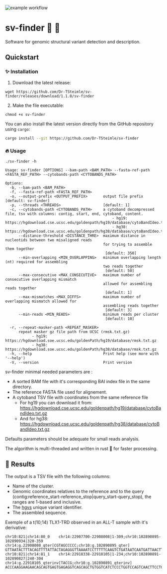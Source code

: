 
![example workflow](https://github.com/Dr-TSteimle/sv-finder/actions/workflows/rust.yml/badge.svg)

# sv-finder :mag_right: :dna:

Software for genomic structural variant detection and description.

## Quickstart
### :sparkles: Installation

1. Download the latest release:
```
wget https://github.com/Dr-TSteimle/sv-finder/releases/download/1.1.0/sv-finder
```
2. Make the file executable:
```
chmod +x sv-finder
```

You can also install the latest version directly from the GitHub repository using `cargo`:

```bash
cargo install --git https://github.com/Dr-TSteimle/sv-finder
```

### :fire: Usage
```
./sv-finder -h
```

```
Usage: sv-finder [OPTIONS] --bam-path <BAM_PATH> --fasta-ref-path <FASTA_REF_PATH> --cytobands-path <CYTOBANDS_PATH>

Options:
  -b, --bam-path <BAM_PATH>                 
  -f, --fasta-ref-path <FASTA_REF_PATH>     
  -o, --output-prefix <OUTPUT_PREFIX>       output file prefix [default: sv-finder]
  -p, --threads <THREADS>                   [default: 1]
  -c, --cytobands-path <CYTOBANDS_PATH>     a cytoband decompressed file, tsv with columns: contig, start, end, cytoband, content.
                                            	- hg19: https://hgdownload.cse.ucsc.edu/goldenpath/hg19/database/cytoBandIdeo.txt.gz
                                            	- hg38: https://hgdownload.cse.ucsc.edu/goldenpath/hg38/database/cytoBandIdeo.txt.gz
      --distance-threshold <DISTANCE_THRE>  maximum distance in nucleotids between two misaligned reads
                                            for trying to assemble them together
                                             [default: 350]
      --min-overlapping <MIN_OVERLAPPING>   minimum overlapping length (nt) required for assembling
                                            two reads together
                                             [default: 50]
      --max-consecutive <MAX_CONSECUTIVE>   maximum number of consecutive overlapping mismatch
                                            allowed for assembling reads together
                                             [default: 1]
      --max-mismatches <MAX_DIFFS>          maximum number of overlapping mismatch allowed for
                                            assembling reads together
                                             [default: 3]
      --min-reads <MIN_READS>               minimum reads per cluster
                                             [default: 10]

  -r, --repeat-masker-path <REPEAT_MASKER>
      repeat masker gz file path from UCSC (rmsk.txt.gz)
            - hg19: https://hgdownload.soe.ucsc.edu/goldenPath/hg19/database/rmsk.txt.gz
            - hg38: https://hgdownload.soe.ucsc.edu/goldenPath/hg38/database/rmsk.txt.gz
  -h, --help                                Print help (see more with '--help')
  -V, --version                             Print version
  ```
sv-finder minimal needed parameters are :
* A sorted BAM file with it's corresponding BAI index file in the same directory.
* The reference FASTA file used for alignement.
* A cytoband TSV file with coordinates from the same reference file
    * For hg19 you can download it from: https://hgdownload.cse.ucsc.edu/goldenpath/hg19/database/cytoBandIdeo.txt.gz
    * And for hg38: https://hgdownload.cse.ucsc.edu/goldenpath/hg38/database/cytoBandIdeo.txt.gz

Defaults parameters should be adequate for small reads analysis.

The algorithm is multi-threaded and written in rust :crab: for faster processing.

## :key: Results

The output is a TSV file with the following columns:
* Name of the cluster.
* Genomic coordinates relatives to the reference and to the query (contig:reference_start-reference_stop|query_start-query_stop), the ranges are 1-based and inclusive.
* The [hgvs](https://varnomen.hgvs.org/recommendations/DNA/variant/complex/) unique variant identifier.
* The assembled sequence.

Exemple of a t(10;14) TLX1-TRD observed in an ALL-T sample with it's derivative:
```
chr10:821|chr14:80_0	chr14:22907700-22908008|1-309;chr10:102890895-102890934|320-359	chr14:g.22908008_qter[CGTAGCCCCC;chr10:g.102890895_qter]	GTTAATACTTTACAGTTTTATTACTAGAGGGTTAAAATCCTTTTTCAAGTCTGATAATCAATGATTAACTTTCTTCATTTGTCCTTCACCCATTTGTTTTTTAGGTTGATGGTGTTTTACTTATTGATTTGTGTAATTATAATAATTTTGTGTCTGAGTTTTACAGCATTTAACCACAAAAACAGCATTGGTGAAAGGAGTTTCAGGGGTATTGTGGATGGCAGCGGGTGGTGATGGCAAAGTGCCAAGGAAAGGGAAAAAGGAAGAAGAGGGTTTTTATACTGATGTGTTTCATTGTGCCTTCCTACCGTAGCCCCCGATCTCTGGCTCCGGCATCTGTCTCGGCTTCTGGCGTTCCTGGCCCGCGCGGCGGGCCGCCCTC
chr10:821|chr14:81_1	chr14:22918338-22918105|1-234;chr10:102890891-102890827|240-304	chr14:g.22918105_qterinv[TACCG;chr10:g.102890891_qterinv]	ACCCAAGGAAGAACAGCAGTGAGTGAGAGGTCAGCAGCTGTGGTCATCTCCCTGGTCCAGTCAACTTCCTGCTATCCCTTCCAGGCCCCAAAGCAGGGAGGGAAGCTGCTTGCTGTGTTTGTCTCCTGAGGCATGGGACCCAGGGTGAGGATATCCCAGGGAAATGGCACTTTTGCCCCTGCAGTTTTTGTACAGGTCTCTGTAGGTTTTGTAGCACTGTGCGTATCCCCCAGTACCGTGGGACGGAGACCAAGACTCGGAGTAGTTCATGAAGAGAGAGAAGAGGGGAACAAGGCGAGGCTTA
```

